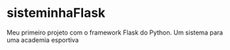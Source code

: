 # sisteminhaFlask
Meu primeiro projeto com o framework Flask do Python. Um sistema para uma academia esportiva
